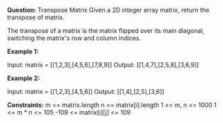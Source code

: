 **Question:** Transpose Matrix
Given a 2D integer array matrix, return the transpose of matrix.

The transpose of a matrix is the matrix flipped over its main diagonal, switching the matrix's row and column indices.

**Example 1:**

Input: matrix = [[1,2,3],[4,5,6],[7,8,9]]
Output: [[1,4,7],[2,5,8],[3,6,9]]

**Example 2:**

Input: matrix = [[1,2,3],[4,5,6]]
Output: [[1,4],[2,5],[3,6]]
 
**Constraints:**
m == matrix.length
n == matrix[i].length
1 <= m, n <= 1000
1 <= m * n <= 105
-109 <= matrix[i][j] <= 109
